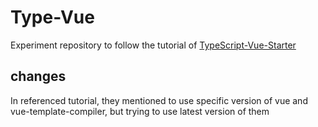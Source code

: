 Type-Vue
=====

Experiment repository to follow the tutorial of [TypeScript-Vue-Starter](https://github.com/Microsoft/TypeScript-Vue-Starter)

changes
-----

In referenced tutorial, they mentioned to use specific version of vue and vue-template-compiler, but trying to use latest version of them
